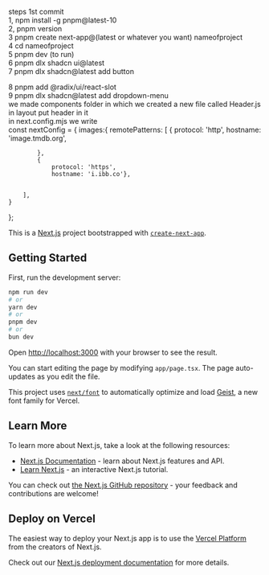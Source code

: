 steps 1st commit</br>
1, npm install -g pnpm@latest-10</br>
2, pnpm version</br>
3 pnpm create next-app@(latest or whatever you want) nameofproject</br>
4 cd nameofproject</br>
5 pnpm dev (to run)</br>
6 pnpm dlx shadcn ui@latest</br>
7 pnpm dlx shadcn@latest add button</br>

8 pnpm add @radix/ui/react-slot</br>
9 pnpm dlx shadcn@latest add dropdown-menu</br>
we made components folder in which we created a new file called Header.js</br>
in layout put header in it</br>
in next.config.mjs we write</br>
const nextConfig = {
    images:{
        remotePatterns: [
            {
                protocol: 'http',
                hostname: 'image.tmdb.org',

            },
            {
                protocol: 'https',
                hostname: 'i.ibb.co'},

                
        ],
    }
};



This is a [Next.js](https://nextjs.org) project bootstrapped with [`create-next-app`](https://nextjs.org/docs/app/api-reference/cli/create-next-app).

## Getting Started

First, run the development server:

```bash
npm run dev
# or
yarn dev
# or
pnpm dev
# or
bun dev
```

Open [http://localhost:3000](http://localhost:3000) with your browser to see the result.

You can start editing the page by modifying `app/page.tsx`. The page auto-updates as you edit the file.

This project uses [`next/font`](https://nextjs.org/docs/app/building-your-application/optimizing/fonts) to automatically optimize and load [Geist](https://vercel.com/font), a new font family for Vercel.

## Learn More

To learn more about Next.js, take a look at the following resources:

- [Next.js Documentation](https://nextjs.org/docs) - learn about Next.js features and API.
- [Learn Next.js](https://nextjs.org/learn) - an interactive Next.js tutorial.

You can check out [the Next.js GitHub repository](https://github.com/vercel/next.js) - your feedback and contributions are welcome!

## Deploy on Vercel

The easiest way to deploy your Next.js app is to use the [Vercel Platform](https://vercel.com/new?utm_medium=default-template&filter=next.js&utm_source=create-next-app&utm_campaign=create-next-app-readme) from the creators of Next.js.

Check out our [Next.js deployment documentation](https://nextjs.org/docs/app/building-your-application/deploying) for more details.
